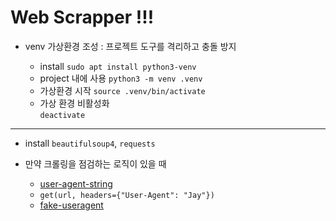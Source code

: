 # Web Scrapper !!!

- venv 가상환경 조성 : 프로젝트 도구를 격리하고 충돌 방지

  - install
    `sudo apt install python3-venv`
  - project 내에 사용
    `python3 -m venv .venv`
  - 가상환경 시작
    `source .venv/bin/activate`
  - 가상 환경 비활성화  
    `deactivate`

---

- install `beautifulsoup4`, `requests`

- 만약 크롤링을 점검하는 로직이 있을 때
  - [user-agent-string](https://www.useragentstring.com/)
  - `get(url, headers={"User-Agent": "Jay"})`
  - [fake-useragent](https://pypi.org/project/fake-useragent/)
